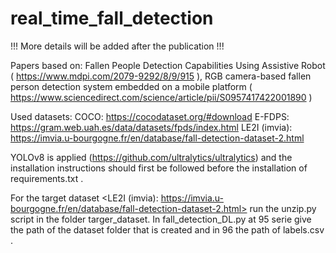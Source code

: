 # real_time_fall_detection

!!! More details will be added after the publication !!!

Papers based on:
Fallen People Detection Capabilities Using Assistive Robot ( https://www.mdpi.com/2079-9292/8/9/915 ), 
RGB camera-based fallen person detection system embedded on a mobile platform ( https://www.sciencedirect.com/science/article/pii/S0957417422001890 )

Used datasets:
COCO: https://cocodataset.org/#download
E-FDPS: https://gram.web.uah.es/data/datasets/fpds/index.html
LE2I (imvia): https://imvia.u-bourgogne.fr/en/database/fall-detection-dataset-2.html

YOLOv8 is applied (https://github.com/ultralytics/ultralytics) and the installation instructions should first be followed before the installation of requirements.txt .

For the target dataset <LE2I (imvia): https://imvia.u-bourgogne.fr/en/database/fall-detection-dataset-2.html> run the unzip.py script in the folder targer_dataset. In fall_detection_DL.py at 95 serie give the path of the dataset folder that is created and in 96 the path of labels.csv .
